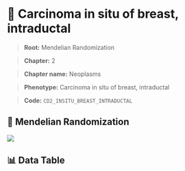 # 🧪 Carcinoma in situ of breast, intraductal

> **Root:** Mendelian Randomization

> **Chapter:** 2  

> **Chapter name:** Neoplasms

> **Phenotype:** Carcinoma in situ of breast, intraductal  

> **Code:** `CD2_INSITU_BREAST_INTRADUCTAL`

## 🧬 Mendelian Randomization  

<img src="/MR/Figures/Forward/CD2_INSITU_BREAST_INTRADUCTAL.png"/>

## 📊 Data Table

<CsvTableMRF src="/MR/Data/Forward/CD2_INSITU_BREAST_INTRADUCTAL.csv"/>
